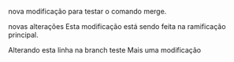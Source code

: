 nova modificação para testar o comando merge.

novas alterações
Esta modificação está sendo feita na ramificação principal.

Alterando esta linha na branch teste
Mais uma modificação
